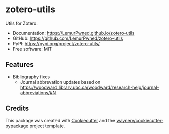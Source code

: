 # zotero-utils

Utils for Zotero.

-   Documentation: <https://LemurPwned.github.io/zotero-utils>
-   GitHub: <https://github.com/LemurPwned/zotero-utils>
-   PyPI: <https://pypi.org/project/zotero-utils/>
-   Free software: MIT

## Features

-   Bibliography fixes
    -   Journal abbrevation updates based on https://woodward.library.ubc.ca/woodward/research-help/journal-abbreviations/#N

## Credits

This package was created with [Cookiecutter](https://github.com/audreyr/cookiecutter) and the [waynerv/cookiecutter-pypackage](https://github.com/waynerv/cookiecutter-pypackage) project template.
